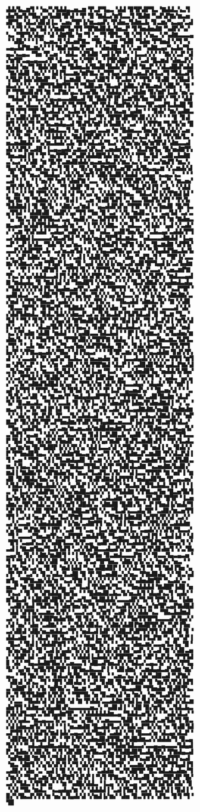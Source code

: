 ▟▟▞▙▃▆▜▝▝▅▞▚▜▟▟▄▃▅▃▆▝▛▃▛▜▄▃▝▟▟▝▉▜▛▟▛▜▃▝▇▟▟▃▚▃▜▟▅▜▅▜▞▜▙▞▄▞▙▟▊▜▛▟▝▝▛▝▉▝▇▟▃▞▆▜▃▃▜▝█▟▇▝▚▟▚▛▇▞▆▃▅▟▛▜▄▝▟▃▞▟▊▟▐▃▝▃▅▞▜▛▐▞▆▃▄▟▚▝▛▟▅▃▜▟▆▃▙▝▊▃▆▞▚▃▄▞▃▟▝▝▞▜▝▞▅▞▜▟▝▞▆▟▛▜▄▜▜▝▜▛▇▟▉▟▄▜▅▃▛▝▊▜▅▟▅▟▇▝▚▟▛▞▚▞▚▃▝▜▛▜▞▟▄▞▝▟▝▟▇▜▙▝▆▝▜▝▃▝▜▝█▜▃▝▉▝▞▜▝▞▅▃▝▞▚▟▇▃▃▃▄▝▝▟█▞▝▝▐▝▚▃▅▃▜▝▟▃▅▛▇▃▝▜▙▝▅▃▆▝▜▟▉▝▜▟▅▝▛▜▅▟▝▞▜▝▚▃▄▃▙▛▇▃▆▞▞▝▐▝▇▟▚▟▅▞▛▃▄▝▝▟▅▟█▃▜▝▞▃▆▝▚▟▇▃▄▞▚▃▙▞▜▃▄▃▚▃▄▃▝▜▅▝▛▃▅▝▝▟▟▃▝▟▜▟▇▝▄▟▐▞▛▝▚▝▐▃▃▞▞▞▝▝▇▞▞▃▛▝▟▞▆▜▛▃▄▃▄▃▃▞▛▝▟▃▅▝▅▝▞▜▛▝▄▝▐▜▛▟▇▛▐▟▝▃▟▝█▃▆▟▝▟▅▃▛▞▆▟▟▝▅▞▜▝█▟▞▟▊▝▅▝█▟▅▃▙▜▙▟▊▜▙▟▞▛▐▟▜▝▇▃▛▝▞▟▃▟█▟▚▟▟▝▇▞▟▟▊▝▆▞▞▝▐▟▐▜▃▃▆▞▆▛▇▃▚▞▜▜▄▞▄▟▉▃▅▃▛▟▜▃▞▜▝▜▟▃▟▜▚▜▙▛▐▟▞▟▇▟▛▝▚▝▐▃▆▟▊▝▄▃▞▟▉▜▝▝▛▃▙▞▞▝▜▜▞▝▊▟▉▝▚▜▙▟▝▟▃▞▞▝▞▃▝▟▛▜▜▟▇▜▜▃▜▝▜▟▉▃▆▝▇▃▄▛▐▟▇▃▚▛▇▃▅▟▝▟█▞▚▝▇▝▛▝▜▜▙▟▊▟▜▝▇▝▃▛▇▞▄▃▜▃▅▜▙▝▚▜▟▟▄▜▚▝▟▟▆▝▉▞▆▛▐▃▙▝▅▞▃▝▜▟▄▛▐▞▜▃▞▞▄▃▄▃▃▟▇▃▟▝█▝█▟▞▛▐▛▐▃▆▜▙▜▅▝▜▟▛▞▝▜▞▝▟▟▆▃▝▃▝▟▃▃▚▝▆▜▟▃▛▞▜▞▜▜▄▞▛▝▛▟▃▜▅▛▇▞▟▃▃▜▛▃▄▟▜▃▙▟█▝▊▃▜▝▛▜▝▜▛▝█▃▟▃▛▞▚▃▙▞▙▜▟▝▟▝▉▞▙▃▅▝▄▟▆▝▝▝▉▟▞▝▆▞▄▟▇▃▛▃▚▟▉▞▟▜▚▟▚▟▜▃▞▜▞▝▆▝▐▃▞▜▚▝█▜▛▟▛▜▛▟▊▞▞▞▝▝▝▝▊▝▊▟▇▜▝▞▟▞▜▝▚▞▙▃▅▟▄▃▟▝▉▟▜▞▆▛▐▞▙▟▊▞▝▃▞▝▐▞▛▛▇▝▜▞▜▞▅▝█▞▙▜▙▝▟▞▝▟▚▟▆▟▃▃▜▝▅▝▊▃▄▞▃▃▅▝▆▝█▟▅▃▃▜▅▞▆▝▊▞▟▞▞▃▅▞▝▞▙▝▜▃▚▝▝▟▐▟▟▞▄▝▇▟▐▜▛▟▛▞▝▝▃▝▄▟▊▃▚▃▛▝▛▟▝▜▚▜▙▜▃▝▅▃▅▟▇▟▞▝▚▞▆▃▙▟▞▃▙▝█▜▚▟▃▟▞▜▃▞▝▞▆▞▅▞▆▞▆▜▛▟▝▟▆▃▃▟▟▞▞▟▜▞▃▟█▝▐▃▄▃▄▟▞▃▆▃▞▟▚▃▛▃▅▟▅▜▅▝▝▟▃▛▇▜▄▝█▞▅▟▇▜▚▜▅▃▅▟▐▜▝▝▛▝▅▞▛▜▚▞▚▟▛▟▟▟█▜▟▞▅▞▞▞▞▝▛▜▃▜▟▝▃▟▊▃▙▟▇▃▚▃▞▝▞▟▊▝▆▝█▞▛▃▆▟▉▟▟▞▄▃▅▃▙▃▛▞▆▃▚▃▚▝▚▞▃▞▆▟▜▝▆▃▚▜▄▞▟▜▄▞▚▟▚▃▚▃▜▝█▝▄▝▉▞▄▜▄▛▇▜▜▃▅▜▛▃▙▜▙▃▄▃▆▝▞▃▆▟▞▟▃▜▄▝▉▝▅▃▞▜▙▟▄▞▝▟▞▞▙▞▆▜▝▟█▞▙▟▉▞▙▟▟▝▄▟▄▞▚▃▄▃▚▃▝▝▝▃▟▝▐▝▄▝▐▝▅▞▛▝▆▜▝▟▅▛▇▝▃▃▝▟▚▜▙▝▐▜▛▟▛▞▃▜▙▝▄▞▚▝▆▃▅▞▅▜▚▜▚▜▚▝▃▟▞▞▃▝▜▝▟▟▛▝▊▃▝▃▝▝▞▝▜▝▝▜▟▃▛▟▐▜▝▃▙▝▝▞▟▟▞▝▅▞▞▝▉▝▛▜▞▞▙▝▟▝▟▝▜▞▄▞▄▝▞▟▟▞▜▜▅▃▝▜▟▃▞▛▐▞▞▛▇▟▐▟▝▜▄▜▙▝▉▝▜▟▆▞▞▞▝▝▊▟▐▝▝▃▅▝▊▟▊▜▟▜▝▃▜▃▃▜▙▟▜▞▟▜▝▝▛▞▙▜▟▟▇▟▐▝▉▝█▞▙▝▝▟▇▞▃▞▆▟▝▝▄▃▟▟▛▟▚▞▜▜▛▝▛▞▃▜▅▟▊▝█▞▜▃▄▜▜▟▝▝▟▟▉▟▊▝▟▟▛▞▄▞▜▜▝▜▅▝█▝▃▞▝▞▙▝▆▟▊▃▚▝▝▃▄▜▟▝▃▞▃▝▄▝▇▞▃▜▛▟▜▜▙▃▞▃▄▝▅▟▊▞▚▃▜▟▜▜▜▝▞▝█▜▞▃▅▝▛▞▜▝▆▝▇▟▅▃▆▃▄▟▚▞▟▟▜▜▟▟▅▃▟▞▆▝▃▝▐▝▛▞▞▟▇▃▝▞▚▟▃▃▝▟▐▟▞▝▄▟▝▞▃▟▞▞▝▃▆▝▛▟▚▟▟▝▃▟▄▞▚▟▛▞▚▞▆▝▚▟▃▝▄▟▊▜▅▞▙▞▝▃▙▃▄▞▃▟▟▞▛▜▃▞▟▟█▟▐▃▃▃▃▞▆▃▟▜▟▝▚▜▟▞▅▟▄▜▛▜▟▃▆▟▃▝▚▟▃▃▃▟▇▟▟▝▐▃▄▃▛▝▃▛▐▞▟▃▝▜▟▞▜▞▄▞▅▃▝▝▚▝▊▟▆▟▜▝▅▛▇▝▟▞▄▝█▃▆▟▇▝▟▜▜▞▃▃▛▞▟▟▛▜▛▃▙▝▃▞▅▃▅▜▟▝▟▝▚▜▄▃▆▛▇▞▄▞▃▞▝▝▚▜▄▟▟▜▅▃▙▞▙▞▃▝▄▛▐▟▇▞▃▝▄▃▚▜▝▞▃▟▐▝▟▟▊▞▛▃▞▝▝▟▅▝▚▟▜▃▜▝▃▝▜▛▐▞▃▃▆▞▛▟▆▃▞▃▆▝▜▜▄▛▐▃▄▝▉▝▄▟▝▟▞▟▐▞▅▞▃▟▚▟▊▜▛▜▄▟▐▞▃▞▙▟▆▝▃▝▝▛▐▝▝▝▟▛▇▜▝▃▜▜▜▝▊▞▝▞▛▜▜▞▅▞▛▞▆▟▞▃▛▃▃▞▝▃▅▃▆▛▇▜▚▃▚▞▄▞▟▟▟▃▃▟▐▜▝▟▜▞▟▞▟▜▛▞▅▞▚▞▃▜▞▝█▝▄▜▟▜▚▝▆▟▃▃▄▟▇▝▆▟▄▟▄▝▊▝▇▟▐▟▝▟▝▜▅▟█▜▝▞▆▟▅▞▝▝▞▝█▃▛▟▇▟▚▞▄▟▅▟▃▟▄▞▜▟▞▞▞▞▛▟▐▜▃▜▄▟▅▃▅▜▚▞▃▟▚▞▝▜▛▜▜▝▄▝▞▟▜▞▙▝▟▝▚▃▛▜▛▝▄▟▊▟▃▞▝▃▝▟█▞▜▝▊▃▛▜▄▜▄▞▜▞▞▞▄▞▙▜▃▃▚▞▝▛▐▞▟▃▝▟▇▟▇▞▃▞▅▟▝▞▜▜▞▜▅▃▆▝▄▟▞▞▝▝▝▞▃▜▜▞▃▝▝▜▙▃▟▟▝▟▆▟▃▜▞▝▇▝▞▟▉▝▉▃▃▜▛▜▞▝▉▜▅▜▚▝▜▟▇▟▞▝▚▟█▞▞▟▅▝▅▝▝▃▃▟▚▟▚▝▃▃▃▟▝▟▞▞▟▟▜▟▅▟▃▝▉▟▃▜▟▞▞▟▅▃▛▃▞▃▜▞▙▃▙▛▐▜▟▜▟▃▟▝█▝▜▃▆▝▜▃▝▜▟▝▝▜▞▝▊▜▞▝▚▜▄▞▟▝▇▜▅▟▉▜▟▜▛▝▛▝▉▟▐▟▚▝▜▝▐▃▛▟▐▝▆▜▞▟▛▞▃▞▞▝▝▝▟▃▅▜▙▜▝▟▚▜▄▃▚▝▊▟▛▝▟▜▟▃▙▟▃▞▝▝▅▛▇▝▄▟▞▝▅▟▚▃▚▜▚▟▆▝▟▟▊▝▆▟▟▝▝▞▄▟▉▃▃▜▟▃▙▟▝▝▐▛▐▝▊▟▆▃▞▝▄▜▄▟▅▞▆▟▆▞▙▝▝▞▝▜▅▜▜▝▄▝▛▜▛▟▉▞▞▜▛▛▇▝▟▟▄▝▐▝▚▝▐▃▄▜▅▃▆▃▜▟▜▃▞▜▚▝▝▃▙▝▇▞▃▝▚▞▜▃▄▜▅▞▟▟▜▛▇▟▄▝▉▞▚▝▊▟▞▟▅▜▜▃▃▜▜▞▛▜▙▞▛▝▞▛▇▃▄▃▟▞▞▜▙▞▝▟▐▜▄▃▞▝▝▝▊▜▛▃▆▞▄▜▜▞▄▃▟▟▆▝▊▟▚▜▚▟▝▝▞▃▃▟▞▝▛▞▄▟▚▞▜▃▙▃▚▞▅▃▅▟▅▝▅▝▐▃▃▟▄▟▞▞▞▞▞▃▜▜▜▝▆▜▅▝▟▜▞▃▛▝▐▃▝▞▆▝▃▟▊▞▝▞▙▜▜▛▇▟▝▟▃▛▐▝▃▟▉▟▊▜▟▞▄▟▃▛▇▞▟▃▜▞▅▞▛▃▚▝▆▃▃▜▄▜▟▝▟▝▟▟▐▃▆▝▜▃▞▝▃▃▞▟▅▟▉▜▄▝▅▟▟▞▙▜▙▞▞▞▃▞▛▜▟▞▟▝▉▟█▞▚▞▜▃▚▝▅▛▐▟▛▟▆▝▄▞▝▜▞▞▛▞▜▝▚▝▄▟▃▝▄▞▄▞▝▃▜▞▚▟▇▟▜▟█▟▐▞▄▞▚▝▛▜▞▞▆▝▟▞▚▜▜▃▃▟▄▞▝▟▄▟▞▝▛▝▆▛▐▝▄▛▐▞▜▜▝▝▛▜▚▝▆▃▜▝▉▜▟▝▄▜▝▞▝▛▐▃▛▝▄▃▅▟▚▞▝▝█▃▅▞▟▝▝▝▃▞▙▜▞▃▞▟▊▝▅▝▇▃▆▞▛▝▆▟▄▟▄▟▛▜▜▃▞▞▜▜▜▛▇▞▃▟▊▜▙▟▆▝▟▃▛▜▞▝▉▃▆▃▟▃▝▜▝▞▃▃▙▝▉▝▞▛▐▃▝▟▝▟▅▟▛▛▐▟▅▞▛▟▅▟▇▟▐▝▚▝▃▝▅▃▞▜▝▃▜▞▚▟▐▛▐▟▝▜▝▝▄▜▞▝▄▞▜▞▃▟▞▝▟▃▄▟▇▟▇▞▅▟█▝▅▟▆▟▆▝▞▝▟▞▄▝▛▃▛▟▚▝▛▃▃▜▞▃▙▟▃▟▝▝▃▝▃▜▟▝▄▟▝▃▙▃▞▟▇▟▐▞▛▝▅▛▇▃▛▝▉▞▟▜▞▜▛▃▛▜▅▟▆▞▛▟▛▞▜▜▄▟▇▃▅▃▃▛▐▟▚▟▟▝▉▃▆▜▛▟▃▞▝▜▅▝▄▟▟▜▄▝▝▃▞▃▅▞▆▃▅▃▟▞▆▟█▟▅▟▆▜▃▞▞▞▞▝▉▟▆▃▞▃▙▃▄▜▞▃▜▟▜▝▄▃▅▝▝▟▞▞▃▞▙▃▞▝▅▝▊▟▐▃▛▟▉▃▙▝▄▟▊▝▉▞▚▜▟▜▃▞▜▜▃▃▛▝█▟▝▟▄▝▉▞▟▞▚▜▅▟▛▝▚▜▝▜▞▞▄▞▆▟▛▝▊▟▜▃▆▟▊▟▜▝▝▜▚▜▃▟▃▞▄▞▆▞▆▝█▞▜▟█▛▐▞▞▞▛▞▄▝▟▟▐▃▃▞▟▝▞▜▙▞▄▝▉▝▅▟▐▝▄▝▉▟▞▞▛▝▛▜▅▟▉▜▄▃▝▞▄▞▟▟▆▜▙▃▄▜▞▃▞▜▝▞▙▝█▟▆▃▛▃▆▟▉▝▛▞▟▃▛▟▐▜▝▃▅▝▝▜▜▃▝▟▐▝▜▃▆▟▄▟▊▝▛▃▆▝▞▞▃▞▙▜▄▃▛▃▆▟▅▜▜▃▞▟▜▟▊▃▆▃▚▜▄▃▚▟▚▜▞▃▜▞▛▝▇▟▄▞▜▜▙▞▟▞▛▝▜▟▊▟▃▟▇▝▚▃▅▟▇▞▙▟▊▞▆▟▐▝▇▟▇▞▛▝▟▛▇▟▅▜▄▝▆▃▞▜▃▟▜▃▚▜▞▝▝▟▐▃▃▜▜▜▛▝▇▝▅▛▐▝▆▟▊▝▉▟█▟▄▜▅▞▃▜▝▟▜▝▐▃▝▝▊▟▛▟▇▟▐▟▜▜▜▝▅▟▄▟▉▜▅▝▛▃▄▃▅▞▚▜▟▃▚▜▛▟▇▃▙▟▞▞▃▝▄▞▙▛▐▝▞▃▄▜▅▜▞▝▆▃▙▞▄▜▜▃▙▟▃▜▜▝▐▝▐▃▝▛▐▃▞▃▞▟▟▛▇▝▞▞▙▞▅▟█▃▟▟▞▞▚▝▛▜▟▟▇▝▞▛▇▃▄▜▅▝█▃▅▜▙▜▙▞▆▞▙▜▞▝▆▞▆▝▛▞▚▟▛▟█▞▜▃▙▝▃▟▃▟▆▝▃▞▆▃▃▜▚▟▛▝█▜▛▝▐▃▅▟▆▞▃▜▛▞▜▟▞▃▜▝▉▞▆▜▝▟█▟▞▃▝▟▇▟█▝█▟▊▞▙▝▃▛▐▜▅▟▐▞▅▟▞▜▚▛▐▜▞▝▝▟▉▝█▜▟▝▟▞▜▟█▃▅▜▜▝▞▃▝▜▃▟▚▃▃▟▄▜▛▝▃▟▉▞▆▃▅▜▜▜▜▝▃▞▟▝▅▃▛▝▆▃▜▃▞▛▇▜▃▃▟▜▃▝▝▛▇▟▐▟▆▟█▝▅▜▜▞▛▞▟▝▃▞▞▃▞▞▃▃▅▝▞▟▅▟▟▟▉▝▐▞▆▞▃▟▇▜▜▝▅▞▝▟▐▝▇▃▆▜▚▜▜▞▟▞▃▟▟▟▆▞▄▜▅▝▚▛▇▞▜▝▐▜▚▝▃▟▝▜▝▃▄▝▐▃▞▟▄▜▄▟▐▃▝▃▄▟▞▞▞▟▜▞▜▃▃▞▝▜▝▃▃▃▞▜▅▃▆▜▚▃▚▟▜▜▛▃▆▟▟▜▙▝▜▃▄▞▝▟▟▞▄▟▐▜▝▃▙▟▐▟▝▝▟▝█▜▝▃▄▟▚▃▛▞▚▟█▜▃▃▜▞▛▃▄▝▄▟▛▃▅▜▜▜▃▟▟▟▞▜▟▜▅▝▅▃▄▜▝▞▃▟▐▝▇▃▆▜▅▞▜▃▙▜▟▜▝▃▞▞▙▛▇▃▃▟▄▟▚▞▄▞▚▃▟▞▛▟▊▟▅▜▝▞▃▜▙▃▄▞▙▝▊▞▝▟▇▞▆▟▉▜▝▝▐▝▜▞▆▜▅▝▉▃▆▟▃▃▃▛▇▝▞▝▉▃▃▜▄▃▄▃▅▝▜▝▝▜▟▝▐▝▟▞▞▟▉▝▜▞▞▞▃▝▛▃▞▜▛▜▅▃▝▟▇▞▄▜▞▃▚▝▆▟▚▝▅▃▝▝▜▞▙▝▆▞▃▞▄▝█▝▊▝▆▟▐▟▟▝▚▃▚▟█▟▉▛▐▝▞▞▟▃▜▝▜▝▜▝▇▟▐▜▅▝▄▞▛▝▛▝▃▞▚▝▊▃▚▟▃▜▃▟█▝▉▝▛▝█▃▅▟▉▃▚▞▅▃▝▛▇▟▉▟▄▝▞▝▉▃▚▟▆▜▄▝▜▛▇▃▆▞▟▞▆▝▚▃▞▛▇▝▐▞▞▞▞▝▞▝▃▜▞▞▚▟▅▟▇▜▛▝▚▃▟▞▃▝▅▃▛▝▆▝█▟▉▞▝▜▞▟▄▝▃▞▜▃▟▝▛▟▆▜▞▜▃▝▝▜▅▟▟▟▟▝▇▟█▛▐▟█▝▅▜▚▃▞▝▉▝▄▝▟▜▟▟▄▜▅▜▄▝▝▝█▟▅▟▉▃▙▃▜▞▅▃▙▜▝▟▄▟▚▃▜▝▄▟▞▝▆▜▟▃▟▝▐▟▉▟▛▟█▜▞▃▛▃▅▜▄▞▜▟█▟▟▞▃▃▃▟▛▞▜▞▜▝▛▜▞▟▃▝▐▟▅▝▃▟▊▞▙▟▝▜▟▜▃▜▝▟▅▜▅▞▆▞▜▝▄▟▝▞▚▃▟▜▞▞▅▃▚▞▆▜▛▃▄▛▇▟█▟▝▟▟▝▟▜▜▞▃▃▆▃▜▞▛▞▝▃▃▞▃▞▚▞▆▜▝▃▟▛▐▞▞▟▟▞▚▃▝▜▙▃▙▟▆▟▃▞▚▝▜▟▐▜▞▟█▛▇▟▅▜▙▝█▝▊▞▃▝▊▜▅▜▞▞▝▜▅▜▜▜▛▜▃▃▃▟▚▜▄▞▞▞▟▝▅▞▝▟▅▝▃▟▇▞▝▃▝▃▜▟▞▟▉▟▃▝▞▟▇▞▟▟▊▛▇▟█▜▛▟▚▝▚▛▐▜▅▃▞▟▉▟▝▟█▞▅▃▆▟▟▃▞▜▚▝▅▟▃▟▐▟▛▝▞▟█▃▛▟▛▜▚▜▜▝▟▟▉▝▟▝▊▝▟▟▃▟▆▝▐▝▟▃▛▝▉▞▙▃▆▞▝▝▇▟▐▃▜▜▟▝▜▞▙▟▅▟▐▜▃▛▇▝▚▝▄▞▚▛▐▝█▃▞▝▉▟▐▝▟▟▟▛▇▜▝▝▞▃▚▟▄▞▜▞▚▝▝▃▟▃▝▟▅▃▆▞▃▃▄▜▃▜▄▝█▝▜▞▅▞▆▟▚▝█▝▃▟▐▞▄▟▞▜▞▞▟▝▜▟▞▟▞▟▚▜▟▝▄▟▚▝▞▃▟▝▇▝▞▟▊▃▅▞▝▟▟▛▐▟▝▃▟▝▊▟▟▜▄▝▞▟▟▟▐▃▙▟▞▞▟▜▛▜▛▃▆▝▟▛▐▃▛▟▃▝▛▜▜▟▊▝▟▞▝▜▄▃▙▟▇▜▙▞▞▃▅▃▃▜▝▟█▃▟▜▅▃▛▞▞▜▟▃▞▃▄▃▜▞▝▞▛▞▛▜▄▜▞▝▄▞▆▝▅▜▙▜▜▟▜▛▐▝█▜▅▃▙▃▃▛▐▝▝▟▊▟▆▞▝▃▆▟▄▟▃▟▚▟▆▝▇▞▄▃▝▝▜▝▇▞▄▞▃▝▊▟▃▞▙▜▙▝▚▜▙▜▃▝▝▃▅▃▚▃▚▝▟▞▚▟▉▃▟▝▚▛▇▞▝▟▊▟▝▟▚▃▝▜▝▝█▜▝▟▊▟▄▜▝▃▛▝▊▟█▝█▝▇▜▟▟▛▝▊▝▆▞▛▞▛▟▐▟▜▃▚▟▇▛▐▞▝▞▙▝▆▛▇▞▃▝▆▃▆▝▃▟▊▝▚▝▄▝▇▃▄▟█▝▜▜▅▟▅▝▊▟▉▜▚▃▛▃▜▝▉▜▜▟▇▛▐▞▛▟▚▝▝▜▛▜▙▝▅▝▉▃▅▞▟▝▅▝▆▞▄▝▅▞▜▃▟▜▚▞▟▃▝▞▃▃▝▜▙▟▞▟▝▟▐▟▊▝▟▝▇▝▛▟▟▞▃▃▟▟▇▞▜▟▐▃▜▟▝▟▆▞▆▛▐▞▟▃▆▟▅▜▜▝▟▟▆▃▞▟▄▟▊▟▚▃▃▃▃▃▅▃▚▝▚▟▊▟▐▝▝▟█▝▉▞▆▜▄▝▃▜▟▃▙▃▛▟▞▟▜▃▄▞▃▜▟▜▄▟▆▜▛▃▝▞▟▟▟▟▟▟▆▃▄▝▜▟▟▃▅▜▞▞▝▝▚▟▞▟▃▞▝▞▞▞▄▟▃▝▆▃▄▃▃▜▞▃▝▜▄▝▄▜▙▝▞▃▅▃▃▃▜▟▉▝▝▃▟▃▛▃▅▜▟▞▜▝▉▃▞▟▐▟▅▃▆▜▞▝▟▟▝▝▐▝▅▃▆▟▇▝█▃▟▟▜▃▞▞▜▟▞▃▛▜▞▞▅▝▅▝▊▟▊▜▟▃▛▜▜▝▞▞▟▟▜▞▆▟▐▟▞▃▄▃▞▟▞▜▅▟▝▃▟▟▝▞▜▝█▃▃▞▅▝▟▃▄▞▟▃▛▝▝▟▉▛▇▞▙▜▃▟▐▟▚▝▝▛▐▞▛▞▄▟▅▟▉▟▜▜▙▞▛▟█▟▆▃▞▞▟▟▟▞▜▝▉▃▄▜▞▞▝▝▚▟▃▟▄▟▆▃▟▟▄▝▅▞▅▞▃▝▇▜▝▜▜▟▅▜▟▃▃▞▃▃▄▃▄▃▃▃▜▟▄▟▛▃▜▟▅▞▞▟▊▞▙▝▚▜▝▟▛▟▊▝▆▜▙▃▅▜▄▜▜▟█▟▉▜▃▟▄▜▛▞▝▛▇▟▄▃▟▝▅▛▇▟█▝▇▞▜▝▞▜▟▟▐▞▙▝▞▜▞▃▃▝▞▜▝▜▟▝▇▜▚▃▆▜▞▛▇▟▜▜▚▃▟▝▆▃▝▟▇▜▝▞▄▜▞▟▚▜▝▞▜▝▟▞▟▝▐▜▞▜▞▜▚▝▃▃▆▞▄▟▟▝▟▞▜▜▄▟▐▜▃▟▉▞▝▟▅▝▃▝▄▟▐▝▉▝▞▃▜▝▐▝▝▃▟▟▅▝▚▞▛▟█▜▛▝█▃▜▟▃▟▃▟▅▞▜▞▆▞▞▝▜▃▛▃▆▞▙▞▙▛▇▜▝▟▚▛▐▝▚▜▝▛▇▃▄▝▞▟▃▟▉▝▄▃▞▜▛▟▛▝█▞▃▞▞▜▟▃▚▜▜▟▚▞▝▝▆▝▚▟█▞▟▟▃▝▐▃▄▝▞▞▛▃▄▝▄▞▙▛▐▟▜▟▚▟▞▝▊▝▞▟▝▜▙▝▆▟▃▝▚▃▄▟▄▞▆▝▞▝▟▟▟▟▐▝▃▟▐▜▅▜▝▃▞▞▜▃▛▟▐▝▉▟▐▝▉▞▚▜▙▃▛▞▛▞▆▝▅▞▄▜▄▟▞▟▝▞▆▟▐▞▆▞▝▟▅▝▉▃▜▜▚▝▟▜▃▝▊▜▝▜▝▜▉
